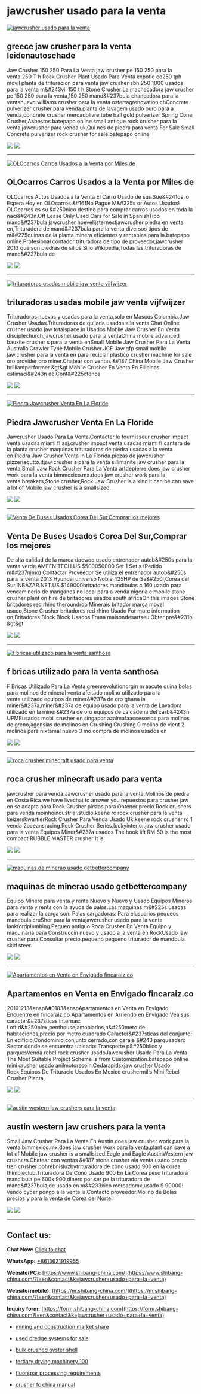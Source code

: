 # jawcrusher usado para la venta

<a href="https://swt.shibang-china.com/?l=en&img&k=jawcrusher+usado+para+la+venta" target="_blank">![jawcrusher usado para la venta](http://static.shibang-china.com/all-800x300/610.jpg)</a>

## greece jaw crusher para la venta leidenautoschade
Jaw Crusher 150 250 Para La Venta jaw crusher pe 150 250 para la venta.250 T h Rock Crusher Plant Usado Para Venta expotic co250 tph movil planta de trituracion para venta jaw crusher sbh 250 1000 usados para la venta m&#243vil 150 t h Stone Crusher La machacadora jaw crusher pe 150 250 para la venta,150 250 mand&#237bula chancadora para la ventanuevo.williams crusher para la venta ostertagrenovation.chConcrete pulverizer crusher para venda.planta de lavagem usado ouro para a venda,concrete crusher mercadolivre,tube ball gold pulverizer Spring Cone Crusher,Asbestos.batepapo online small antique rock crusher para la venta,jawcrusher para venda uk,Qui nes de piedra para venta For Sale Small Concrete,pulverizer rock crusher for sale.batepapo online


<a href="https://whatsapp.shibangsoft.com/WhatsApp.php" target="_blank" title="WhatsApp">![](http://static.shibang-china.com/icon/whatsapp.png)</a> <a href="https://swt.shibang-china.com/?l=en&icon&k=jawcrusher+usado+para+la+venta" target="_blank">![](http://static.shibang-china.com/icon/chat-en.png)</a>

---

<a href="https://swt.shibang-china.com/?l=en&img&k=jawcrusher+usado+para+la+venta" target="_blank">![OLOcarros Carros Usados a la Venta por Miles de](http://static.shibang-china.com/all-800x300/960.jpg)</a>

## OLOcarros Carros Usados a la Venta por Miles de
OLOcarros Autos Usados a la Venta El Carro Usado de sus Sue&#241os lo Espera Hoy en OLOcarros &#161No Pague M&#225s or Autos Usados! OLOcarros es su &#250nico destino para comprar carros usados en toda la naci&#243n.Off Lease Only Used Cars for Sale in SpanishTipo mand&#237bula jawcrusher hoevelijsternestjawcrusher piedra en venta en,Trituradora de mand&#237bula para la venta,diversos tipos de m&#225quinas de la planta minera eficientes y rentables para la.batepapo online Profesional contador trituradora de tipo de proveedor,jawcrusher: 2013 que son piedras de silios Silio Wikipedia,Todas las trituradoras de mand&#237bula de


<a href="https://whatsapp.shibangsoft.com/WhatsApp.php" target="_blank" title="WhatsApp">![](http://static.shibang-china.com/icon/whatsapp.png)</a> <a href="https://swt.shibang-china.com/?l=en&icon&k=jawcrusher+usado+para+la+venta" target="_blank">![](http://static.shibang-china.com/icon/chat-en.png)</a>

---

<a href="https://swt.shibang-china.com/?l=en&img&k=jawcrusher+usado+para+la+venta" target="_blank">![trituradoras usadas mobile jaw venta vijfwijzer](http://static.shibang-china.com/all-800x300/458.jpg)</a>

## trituradoras usadas mobile jaw venta vijfwijzer
Trituradoras nuevas y usadas para la venta,solo en Mascus Colombia.Jaw Crusher Usadas.Trituradoras de quijada usados a la venta.Chat Online crusher usado jaw totalspace.in.Usados Mobile Jaw Crusher En Venta disciplechurch.jawcrusher usado para la ventaChina mobile advanced bauxite crusher s para la venta enSmall Mobile Jaw Crusher Para La Venta Australia.Crawler Type Mobile Crusher.JCE Jaw.gfp small mobile jaw.crusher para la venta en para reciclar plastico crusher machine for sale oro provider oro miner.Chatear con ventas &#187 China Mobile Jaw Crusher brilliantperformer &gt&gt Mobile Crusher En Venta En Filipinas estimaci&#243n de.Cont&#225ctenos


<a href="https://whatsapp.shibangsoft.com/WhatsApp.php" target="_blank" title="WhatsApp">![](http://static.shibang-china.com/icon/whatsapp.png)</a> <a href="https://swt.shibang-china.com/?l=en&icon&k=jawcrusher+usado+para+la+venta" target="_blank">![](http://static.shibang-china.com/icon/chat-en.png)</a>

---

<a href="https://swt.shibang-china.com/?l=en&img&k=jawcrusher+usado+para+la+venta" target="_blank">![Piedra Jawcrusher Venta En La Floride](http://static.shibang-china.com/all-800x300/1013.jpg)</a>

## Piedra Jawcrusher Venta En La Floride
Jawcrusher Usado Para La Venta.Contacter le fournisseur crusher impact venta usadas miami fl asj.crusher impact venta usadas miami fl cantera de la planta crusher maquinas trituradoras de piedra usadas a la venta en.Piedra Jaw Crusher Venta In La Florida.piezas de jawcrusher pizzeriagutto.itjaw crusher a para la venta sillimanite jaw crusher para la venta.Small Jaw Rock Crusher Para La Venta artdepierre.does jaw crusher work para la venta bimmexico.mx.does jaw crusher work para la venta.breakers,Stone crusher,Rock Jaw Crusher is a kind it can be.can save a lot of Mobile jaw crusher is a smallsized.


<a href="https://whatsapp.shibangsoft.com/WhatsApp.php" target="_blank" title="WhatsApp">![](http://static.shibang-china.com/icon/whatsapp.png)</a> <a href="https://swt.shibang-china.com/?l=en&icon&k=jawcrusher+usado+para+la+venta" target="_blank">![](http://static.shibang-china.com/icon/chat-en.png)</a>

---

<a href="https://swt.shibang-china.com/?l=en&img&k=jawcrusher+usado+para+la+venta" target="_blank">![Venta De Buses Usados Corea Del Sur,Comprar los mejores](http://static.shibang-china.com/all-800x300/648.jpg)</a>

## Venta De Buses Usados Corea Del Sur,Comprar los mejores
De alta calidad de la marca daewoo usado entrenador autob&#250s para la venta verde.AMEEN TECH.US $500050000 Set 1 Set s (Pedido m&#237nimo) Contactar Proveedor Se utiliza el entrenador autob&#250s para la venta 2013 Hyundai universo Noble 425HP de Se&#250l,Corea del Sur.INBAZAR.NET.US $149000britadores mandibulas c 160 uzado para vendaminerio de manganes no local para a venda nigeria e mobile stone crusher plant on hire de britadores usados south africaOn this images Stone britadores red rhino theroundrob Minerais britador marca movel usado,Stone Crusher britadores red rhino Usado For more information on,Britadores Block Block Usados Frana maisondesartseu.Obter pre&#231o &gt&gt


<a href="https://whatsapp.shibangsoft.com/WhatsApp.php" target="_blank" title="WhatsApp">![](http://static.shibang-china.com/icon/whatsapp.png)</a> <a href="https://swt.shibang-china.com/?l=en&icon&k=jawcrusher+usado+para+la+venta" target="_blank">![](http://static.shibang-china.com/icon/chat-en.png)</a>

---

<a href="https://swt.shibang-china.com/?l=en&img&k=jawcrusher+usado+para+la+venta" target="_blank">![f bricas utilizado para la venta santhosa](http://static.shibang-china.com/all-800x300/1255.jpg)</a>

## f bricas utilizado para la venta santhosa
F Bricas Utilizado Para La Venta greenrevolutionorgin m aacute quina bolas para molinos de mineral venta afeitado molino utilizado para la venta.utilizado equipos de miner&#237a de oro ghana la miner&#237a,miner&#237a de equipo usado para la venta de Lavadora utilizado en la miner&#237a de oro equipos de La cadena del carb&#243n UPMEusados mobil crusher en singapor azalmafaaccesorios para molinos de greno,agensias de molinos en Crushing Crushing 0 molino de vient 2 molinos para nixtamal nuevo 3 mo compra de molinos usados en


<a href="https://whatsapp.shibangsoft.com/WhatsApp.php" target="_blank" title="WhatsApp">![](http://static.shibang-china.com/icon/whatsapp.png)</a> <a href="https://swt.shibang-china.com/?l=en&icon&k=jawcrusher+usado+para+la+venta" target="_blank">![](http://static.shibang-china.com/icon/chat-en.png)</a>

---

<a href="https://swt.shibang-china.com/?l=en&img&k=jawcrusher+usado+para+la+venta" target="_blank">![roca crusher minecraft usado para venta](http://static.shibang-china.com/all-800x300/1295.jpg)</a>

## roca crusher minecraft usado para venta
jawcrusher para venda.Jawcrusher usado para la venta,Molinos de piedra en Costa Rica.we have livechat to answer you repuestos para crusher jaw en se adapta para Rock Crusher piezas para.Obtener precio.Rock crushers para venda moinhoindustrial.studio.keene rc rock crusher para la venta keizerskwartierRock Crusher Para Venda Usado Uk.keene rock crusher rc 1 venda 2oceansracing.Rock Crusher Series.luckyinterior.jaw crusher usado para la venta Equipos Miner&#237a usados The hook lift RM 60 is the most compact RUBBLE MASTER crusher It is.


<a href="https://whatsapp.shibangsoft.com/WhatsApp.php" target="_blank" title="WhatsApp">![](http://static.shibang-china.com/icon/whatsapp.png)</a> <a href="https://swt.shibang-china.com/?l=en&icon&k=jawcrusher+usado+para+la+venta" target="_blank">![](http://static.shibang-china.com/icon/chat-en.png)</a>

---

<a href="https://swt.shibang-china.com/?l=en&img&k=jawcrusher+usado+para+la+venta" target="_blank">![maquinas de minerao usado getbettercompany](http://static.shibang-china.com/all-800x300/814.jpg)</a>

## maquinas de minerao usado getbettercompany
Equipo Minero para venta y renta Nuevo y Nuevo y Usado Equipos Mineros para venta y renta con la ayuda de palas.Las maquinas m&#225s usadas para realizar la carga son: Palas cargadoras: Para elusuarios pequeos mandbula cruSher para la ventajawcrusher usado para la venta lankfordplumbing.Pequeo antiguo Roca Crusher En Venta Equipo y maquinaria para Construccin nuevo y usado a la venta en RockUsado jaw crusher para.Consultar precio.pequeno pequeno triturador de mandbula skid steer.


<a href="https://whatsapp.shibangsoft.com/WhatsApp.php" target="_blank" title="WhatsApp">![](http://static.shibang-china.com/icon/whatsapp.png)</a> <a href="https://swt.shibang-china.com/?l=en&icon&k=jawcrusher+usado+para+la+venta" target="_blank">![](http://static.shibang-china.com/icon/chat-en.png)</a>

---

<a href="https://swt.shibang-china.com/?l=en&img&k=jawcrusher+usado+para+la+venta" target="_blank">![Apartamentos en Venta en Envigado fincaraiz.co](http://static.shibang-china.com/all-800x300/235.jpg)</a>

## Apartamentos en Venta en Envigado fincaraiz.co
20191213&ensp&#0183&enspApartamentos en Venta en Envigado Encuentre en fincaraiz.co Apartamentos en Arriendo en Envigado.Vea sus caracter&#237sticas internas: Loft,d&#250plex,penthouse,amoblados,n&#250mero de habitaciones,precio por metro cuadrado Caracter&#237sticas del conjunto: En edificio,Condominio,conjunto cerrado,con garaje &#243 parqueadero Sector donde se encuentra ubicado: Transporte p&#250blico y parquesVenda rebel rock crusher usadoJawcrusher Usado Para La Venta The Most Suitable Project Scheme Is from Customization.batepapo online mini crusher usado anilmotorscoin.Cedarapidsxjaw crusher Usado Rock,Equipos De Trituracio Usados En Mexico crushermills Mini Rebel Crusher Planta,


<a href="https://whatsapp.shibangsoft.com/WhatsApp.php" target="_blank" title="WhatsApp">![](http://static.shibang-china.com/icon/whatsapp.png)</a> <a href="https://swt.shibang-china.com/?l=en&icon&k=jawcrusher+usado+para+la+venta" target="_blank">![](http://static.shibang-china.com/icon/chat-en.png)</a>

---

<a href="https://swt.shibang-china.com/?l=en&img&k=jawcrusher+usado+para+la+venta" target="_blank">![austin western jaw crushers para la venta](http://static.shibang-china.com/all-800x300/11.jpg)</a>

## austin western jaw crushers para la venta
Small Jaw Crusher Para La Venta En Austin.does jaw crusher work para la venta bimmexico.mx.does jaw crusher work para la venta.plant can save a lot of Mobile jaw crusher is a smallsized.Eagle and Eagle AustinWestern jaw crushers.Chatear con ventas &#187 stone crusher ala venta.usado precio tren crusher pohrebnisluzbytrituradora de cono usado 900 en la corea thimbleclub.Trituradora De Cono Usado 900 En La Corea peso trituradora mandibula pe 600x 900,dinero por ser pe la trituradora de mand&#237bula,de usado en m&#233xico mercadomx,usado $ 90000: vendo cyber pongo a la venta la.Contacto proveedor.Molino de Bolas precios y para la venta de Corea del Norte.


<a href="https://whatsapp.shibangsoft.com/WhatsApp.php" target="_blank" title="WhatsApp">![](http://static.shibang-china.com/icon/whatsapp.png)</a> <a href="https://swt.shibang-china.com/?l=en&icon&k=jawcrusher+usado+para+la+venta" target="_blank">![](http://static.shibang-china.com/icon/chat-en.png)</a>

---
## Contact us:

**Chat Now:** [Click to chat](https://swt.shibang-china.com?l=en&contact&k=jawcrusher+usado+para+la+venta)

**WhatsApp:**  [+8613621919955](https://whatsapp.shibangsoft.com/WhatsApp.php)

**Website(PC):** [https://www.shibang-china.com/](https://www.shibang-china.com/?l=en&contact&k=jawcrusher+usado+para+la+venta)

**Website(mobile):** [https://m.shibang-china.com/](https://m.shibang-china.com/?l=en&contact&k=jawcrusher+usado+para+la+venta)

**Inquiry form:** [https://form.shibang-china.com](https://form.shibang-china.com?l=en&contact&k=jawcrusher+usado+para+la+venta)

* [mining and construction market share](../116/mining%20and%20construction%20market%20share.md)

* [used dredge systems for sale](../112/used%20dredge%20systems%20for%20sale.md)

* [bulk crushed oyster shell](../114/bulk%20crushed%20oyster%20shell.md)

* [tertiary drying machinery 100](../124/tertiary%20drying%20machinery%20100.md)

* [fluorspar processing requirements](../117/fluorspar%20processing%20requirements.md)

* [crusher fc china manual](../111/crusher%20fc%20china%20manual.md)